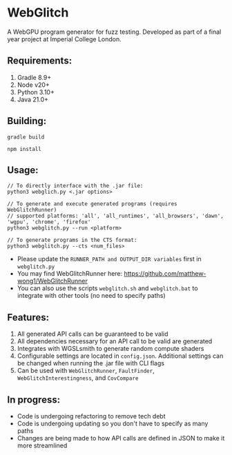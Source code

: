 # WebGlitch
A WebGPU program generator for fuzz testing. Developed as part of a final year project at Imperial College London.

## Requirements:
1. Gradle 8.9+
2. Node v20+
3. Python 3.10+
4. Java 21.0+

## Building:
```console
gradle build

npm install 
```

## Usage:
```console
// To directly interface with the .jar file:
python3 webglich.py <.jar options>

// To generate and execute generated programs (requires WebGlitchRunner)
// supported platforms: 'all', 'all_runtimes', 'all_browsers', 'dawn', 'wgpu', 'chrome', 'firefox'
python3 webglitch.py --run <platform>

// To generate programs in the CTS format:
python3 webglitch.py --cts <num_files>
```
* Please update the `RUNNER_PATH and OUTPUT_DIR variables` first in `webglitch.py`
* You may find WebGlitchRunner here: https://github.com/matthew-wong1/WebGlitchRunner
* You can also use the scripts `webglitch.sh` and `webglitch.bat` to integrate with other tools (no need to specify paths)

## Features:
1. All generated API calls can be guaranteed to be valid 
2. All dependencies necessary for an API call to be valid are generated
3. Integrates with WGSLsmith to generate random compute shaders 
3. Configurable settings are located in `config.json`. Additional settings can be changed when running the .jar file with CLI flags
4. Can be used with `WebGlitchRunner`, `FaultFinder`, `WebGlitchInterestingness`, and `CovCompare`

## In progress:
* Code is undergoing refactoring to remove tech debt
* Code is undergoing updating so you don't have to specify as many paths
* Changes are being made to how API calls are defined in JSON to make it more streamlined